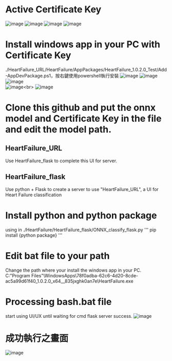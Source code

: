 # Active Certificate Key
![image](https://github.com/sally0427/HeartFailureApp/blob/master/HeartFailure_URL/ReadMe/1.png)
![image](https://github.com/sally0427/HeartFailureApp/blob/master/HeartFailure_URL/ReadMe/2.png)
![image](https://github.com/sally0427/HeartFailureApp/blob/master/HeartFailure_URL/ReadMe/3.png)
![image](https://github.com/sally0427/HeartFailureApp/blob/master/HeartFailure_URL/ReadMe/4.png)

# Install windows app in your PC with Certificate Key
./HeartFailure_URL/HeartFailure/AppPackages/HeartFailure_1.0.2.0_Test/Add-AppDevPackage.ps1，按右鍵使用powershell執行安裝
![image](https://github.com/sally0427/HeartFailureApp/blob/master/HeartFailure_URL/ReadMe/5.png)
![image](https://github.com/sally0427/HeartFailureApp/blob/master/HeartFailure_URL/ReadMe/6.png)
![image](https://github.com/sally0427/HeartFailureApp/blob/master/HeartFailure_URL/ReadMe/7.png)<br>
![image](https://github.com/sally0427/HeartFailureApp/blob/master/HeartFailure_URL/ReadMe/8.png)\<br>
![image](https://github.com/sally0427/HeartFailureApp/blob/master/HeartFailure_URL/ReadMe/9.png)

# Clone this github and put the onnx model and Certificate Key in the file and edit the model path.
## HeartFailure_URL
Use HeartFailure_flask to complete this UI for server.
## HeartFailure_flask
Use python + Flask to create a server to use "HeartFailure_URL", a UI for Heart Failure classification

# Install python and python package 
using in ./HeartFailure/HeartFailure_flask/ONNX_classify_flask.py
'''
pip install {python package}
'''

# Edit bat file to your path
Change the path where your install the windows app in your PC.
C:\"Program Files"\WindowsApps\78f0adba-62c6-4d20-8cde-ac5a99d61f40_1.0.2.0_x64__835jxghk0an7e\HeartFailure.exe

# Processing bash.bat file
start using UI/UX until waiting for cmd flask server success.
![image](https://github.com/sally0427/HeartFailureApp/blob/master/HeartFailure_URL/ReadMe/10.png)

# 成功執行之畫面
![image](https://github.com/sally0427/HeartFailureApp/blob/master/HeartFailure_URL/ReadMe/11.png)
